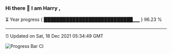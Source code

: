 ### Hi there 👋 I am Harry , 

⏳ Year progress { ████████████████████████████▁▁ } 96.23 %

---

⏰ Updated on Sat, 18 Dec 2021 05:34:49 GMT

![Progress Bar CI](https://github.com/duykhang68/duykhang68/workflows/Progress%20Bar%20CI/badge.svg)
